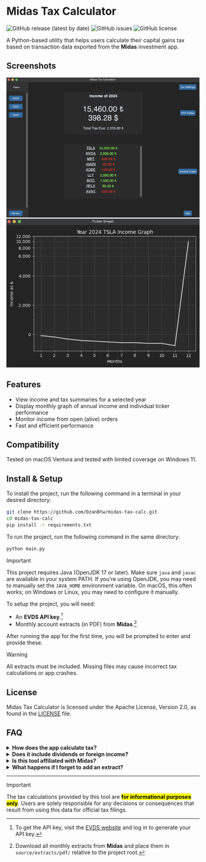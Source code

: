 # Midas Tax Calculator

![GitHub release (latest by date)](https://img.shields.io/github/v/release/OzanBtw/midas-tax-calc)
![GitHub issues](https://img.shields.io/github/issues/OzanBtw/midas-tax-calc)
![GitHub license](https://img.shields.io/github/license/OzanBtw/midas-tax-calc?style=flat)

A Python-based utility that helps users calculate their capital gains tax based on transaction data exported from the **Midas** investment app.

## Screenshots

![Screenshot 1](./source/screenshots/screen_1.png)
![Screenshot 2](./source/screenshots/screen_2.png)


## Features

- View income and tax summaries for a selected year
- Display monthly graph of annual income and individual ticker performance
- Monitor income from open (alive) orders
- Fast and efficient performance

## Compatibility
Tested on macOS Ventura and tested with limited coverage on Windows 11.

## Install & Setup
To install the project, run the following command in a terminal in your desired directory:

```bash
git clone https://github.com/OzanBtw/midas-tax-calc.git
cd midas-tax-calc
pip install -r requirements.txt
```

To run the project, run the following command in the same directory:
```bash
python main.py
```

> [!IMPORTANT]
> This project requires Java (OpenJDK 17 or later). Make sure `java` and `javac` are available in your system PATH. If you're using OpenJDK, you may need to manually set the `JAVA_HOME` environment variable.
> On macOS, this often works; on Windows or Linux, you may need to configure it manually.


To setup the project, you will need:

- An **EVDS API key**.[^1]
- Monthly account extracts (in PDF) from **Midas**.[^2]

After running the app for the first time, you will be prompted to enter and provide these.

> [!WARNING]
> All extracts must be included. Missing files may cause incorrect tax calculations or app crashes.

## License

Midas Tax Calculator is licensed under the Apache License, Version 2.0, as found in the [LICENSE](https://github.com/OzanBtw/midas-tax-calc/blob/main/LICENSE) file.



## FAQ

<details>
<summary><strong>How does the app calculate tax?</strong></summary>

The app uses the **FIFO (First-In, First-Out)** method to match buy and sell orders and calculate capital gains. Fees from the transactions are included in the calculation. It also adjusts gains based on the inflation rate. For more details, please see Article 30 of the [GENERAL MANAGEMENT ACCOUNTING REGULATION](https://mevzuat.gov.tr/mevzuat?MevzuatNo=20147052&MevzuatTur=21&MevzuatTertip=5).

</details>

<details>
<summary><strong>Does it include dividends or foreign income?</strong></summary> 

No — the current version only calculates taxes based on capital gains from **stock transactions**.

</details>

<details>
<summary> <strong>Is this tool affiliated with Midas?</strong></summary>

No. This is an **independent** open-source project. It is not affiliated with or endorsed by Midas.

</details>

<details>
<summary><strong>What happens if I forget to add an extract?</strong></summary>

Missing extracts can lead to:

- Incomplete income calculations  
- Crashes when resolving trades.

</details>


---

[^1]: To get the API key, visit the [EVDS website](https://evds2.tcmb.gov.tr/) and log in to generate your API key.

[^2]: Download all monthly extracts from **Midas** and place them in `source/extracts/pdf/` relative to the project root. 


> [!IMPORTANT]
> The tax calculations provided by this tool are <mark>**for informational purposes only**</mark>. Users are solely responsible for any decisions or consequences that result from using this data for official tax filings.

